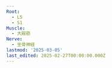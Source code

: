```yaml
---
Root:
  - L5
  - S1
Muscle:
  - 大殿筋
Nerve:
  - 坐骨神経
lastmod: '2025-03-05'
last_edited: 2025-02-27T00:00:00.000Z
---
```



